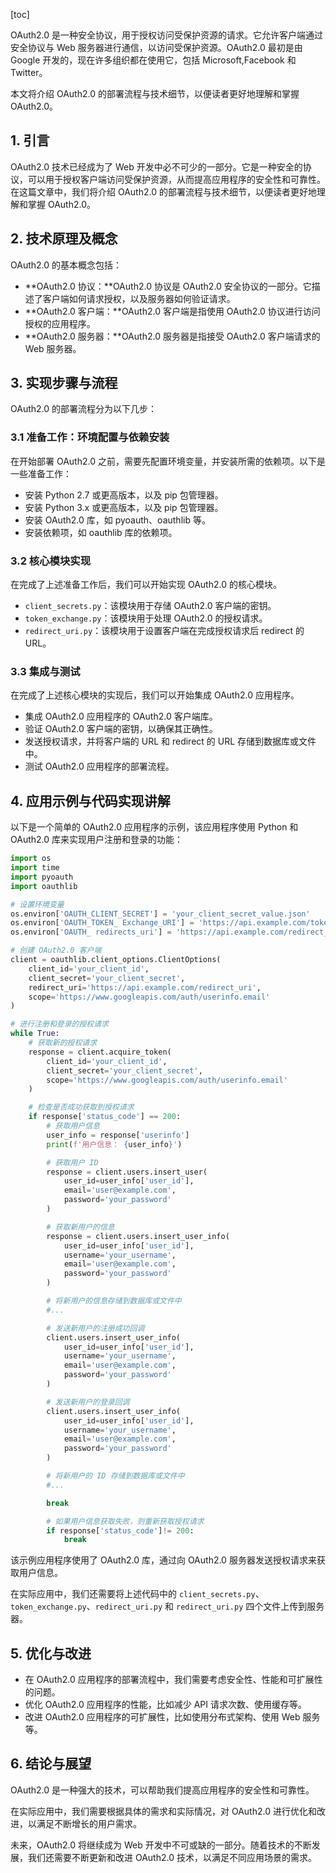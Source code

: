 
[toc]                    
                
                
OAuth2.0 是一种安全协议，用于授权访问受保护资源的请求。它允许客户端通过安全协议与 Web 服务器进行通信，以访问受保护资源。OAuth2.0 最初是由 Google 开发的，现在许多组织都在使用它，包括 Microsoft,Facebook 和 Twitter。

本文将介绍 OAuth2.0 的部署流程与技术细节，以便读者更好地理解和掌握 OAuth2.0。

## 1. 引言

 OAuth2.0 技术已经成为了 Web 开发中必不可少的一部分。它是一种安全的协议，可以用于授权客户端访问受保护资源，从而提高应用程序的安全性和可靠性。在这篇文章中，我们将介绍 OAuth2.0 的部署流程与技术细节，以便读者更好地理解和掌握 OAuth2.0。

## 2. 技术原理及概念

OAuth2.0 的基本概念包括：

- **OAuth2.0 协议：**OAuth2.0 协议是 OAuth2.0 安全协议的一部分。它描述了客户端如何请求授权，以及服务器如何验证请求。
- **OAuth2.0 客户端：**OAuth2.0 客户端是指使用 OAuth2.0 协议进行访问授权的应用程序。
- **OAuth2.0 服务器：**OAuth2.0 服务器是指接受 OAuth2.0 客户端请求的 Web 服务器。

## 3. 实现步骤与流程

OAuth2.0 的部署流程分为以下几步：

### 3.1 准备工作：环境配置与依赖安装

在开始部署 OAuth2.0 之前，需要先配置环境变量，并安装所需的依赖项。以下是一些准备工作：

* 安装 Python 2.7 或更高版本，以及 pip 包管理器。
* 安装 Python 3.x 或更高版本，以及 pip 包管理器。
* 安装 OAuth2.0 库，如 pyoauth、oauthlib 等。
* 安装依赖项，如 oauthlib 库的依赖项。

### 3.2 核心模块实现

在完成了上述准备工作后，我们可以开始实现 OAuth2.0 的核心模块。

* `client_secrets.py`：该模块用于存储 OAuth2.0 客户端的密钥。
* `token_exchange.py`：该模块用于处理 OAuth2.0 的授权请求。
* `redirect_uri.py`：该模块用于设置客户端在完成授权请求后 redirect 的 URL。

### 3.3 集成与测试

在完成了上述核心模块的实现后，我们可以开始集成 OAuth2.0 应用程序。

* 集成 OAuth2.0 应用程序的 OAuth2.0 客户端库。
* 验证 OAuth2.0 客户端的密钥，以确保其正确性。
* 发送授权请求，并将客户端的 URL 和 redirect 的 URL 存储到数据库或文件中。
* 测试 OAuth2.0 应用程序的部署流程。

## 4. 应用示例与代码实现讲解

以下是一个简单的 OAuth2.0 应用程序的示例，该应用程序使用 Python 和 OAuth2.0 库来实现用户注册和登录的功能：

```python
import os
import time
import pyoauth
import oauthlib

# 设置环境变量
os.environ['OAUTH_CLIENT_SECRET'] = 'your_client_secret_value.json'
os.environ['OAUTH_TOKEN_ Exchange_URI'] = 'https://api.example.com/token_exchange'
os.environ['OAUTH_ redirects_uri'] = 'https://api.example.com/redirect_uri'

# 创建 OAuth2.0 客户端
client = oauthlib.client_options.ClientOptions(
    client_id='your_client_id',
    client_secret='your_client_secret',
    redirect_uri='https://api.example.com/redirect_uri',
    scope='https://www.googleapis.com/auth/userinfo.email'
)

# 进行注册和登录的授权请求
while True:
    # 获取新的授权请求
    response = client.acquire_token(
        client_id='your_client_id',
        client_secret='your_client_secret',
        scope='https://www.googleapis.com/auth/userinfo.email'
    )

    # 检查是否成功获取到授权请求
    if response['status_code'] == 200:
        # 获取用户信息
        user_info = response['userinfo']
        print(f'用户信息： {user_info}')

        # 获取用户 ID
        response = client.users.insert_user(
            user_id=user_info['user_id'],
            email='user@example.com',
            password='your_password'
        )

        # 获取新用户的信息
        response = client.users.insert_user_info(
            user_id=user_info['user_id'],
            username='your_username',
            email='user@example.com',
            password='your_password'
        )

        # 将新用户的信息存储到数据库或文件中
        #...

        # 发送新用户的注册成功回调
        client.users.insert_user_info(
            user_id=user_info['user_id'],
            username='your_username',
            email='user@example.com',
            password='your_password'
        )

        # 发送新用户的登录回调
        client.users.insert_user_info(
            user_id=user_info['user_id'],
            username='your_username',
            email='user@example.com',
            password='your_password'
        )

        # 将新用户的 ID 存储到数据库或文件中
        #...

        break

        # 如果用户信息获取失败，则重新获取授权请求
        if response['status_code']!= 200:
            break
```

该示例应用程序使用了 OAuth2.0 库，通过向 OAuth2.0 服务器发送授权请求来获取用户信息。

在实际应用中，我们还需要将上述代码中的 `client_secrets.py`、`token_exchange.py`、`redirect_uri.py` 和 `redirect_uri.py` 四个文件上传到服务器。

## 5. 优化与改进

* 在 OAuth2.0 应用程序的部署流程中，我们需要考虑安全性、性能和可扩展性的问题。
* 优化 OAuth2.0 应用程序的性能，比如减少 API 请求次数、使用缓存等。
* 改进 OAuth2.0 应用程序的可扩展性，比如使用分布式架构、使用 Web 服务等。

## 6. 结论与展望

OAuth2.0 是一种强大的技术，可以帮助我们提高应用程序的安全性和可靠性。

在实际应用中，我们需要根据具体的需求和实际情况，对 OAuth2.0 进行优化和改进，以满足不断增长的用户需求。

未来，OAuth2.0 将继续成为 Web 开发中不可或缺的一部分。随着技术的不断发展，我们还需要不断更新和改进 OAuth2.0 技术，以满足不同应用场景的需求。

